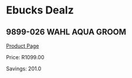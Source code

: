 
# Ebucks Dealz
## 9899-026 WAHL AQUA GROOM
[Product Page](https://www.ebucks.com/web/shop/productSelected.do?prodId=1191145660&catId=1186081080)

Price: R1099.00

Savings: 201.0


	